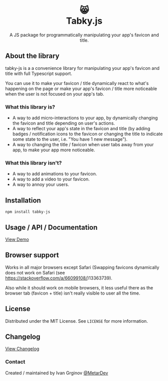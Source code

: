 
<h1 align="center">
	😸</br>
	Tabky.js
	</h1>
<p align="center">
A JS package for programmatically manipulating your app's favicon and title.
</p>

## About the library

tabky-js is a a convenience library for manipulating your app's favicon and title with full Typescript support.

You can use it to make your favicon / title dynamically react to what's happening on the page or make your app's favicon / title more noticeable when the user is not focused on your app's tab.

### What this library is?
- A way to add micro-interactions to your app, by dynamically changing the favicon and title depending on user's actions.
- A way to reflect your app's state in the favicon and title (by adding badges / notification icons to the favicon or changing the title to indicate some state to the user, i.e. "You have 1 new message").
- A way to changing the title / favicon when user tabs away from your app, to make your app more noticeable.

### What this library isn't?
- A way to add animations to your favicon.
- A way to add a video to your favicon.
- A way to annoy your users.

## Installation

```
npm install tabky-js
```

## Usage / API / Documentation

[View Demo](https://tabky.dev)

## Browser support

Works in all major browsers except Safari (Swapping favicons dynamically does not work on Safari (see https://stackoverflow.com/a/66099108/)13363739).

Also while it should work on mobile browsers, it less useful there as the browser tab (favicon + title) isn't really visible to user all the time.

## License

Distributed under the MIT License. See `LICENSE` for more information.

## Changelog

[View Changelog](/CHANGELOG.md)

### Contact

Created / maintained by Ivan Grginov [@MetarDev](https://twitter.com/MetarDev)


